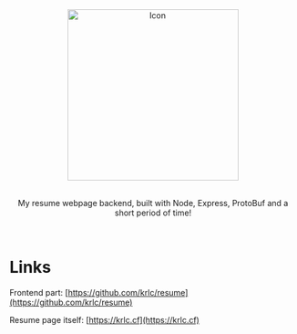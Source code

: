 <div align="center">
    <a href="https://krlc.cf">
        <img src="https://cdn.jsdelivr.net/gh/krlc/resume@99dcb3fd/assets/images/favicon.png" alt="Icon" width="300"/>
    </a>
    <br><br>
    <p>My resume webpage backend, built with Node, Express, ProtoBuf and a short period of time!</p>
</div>
<br>

# Links

Frontend part: [https://github.com/krlc/resume](https://github.com/krlc/resume)

Resume page itself: [https://krlc.cf](https://krlc.cf)
